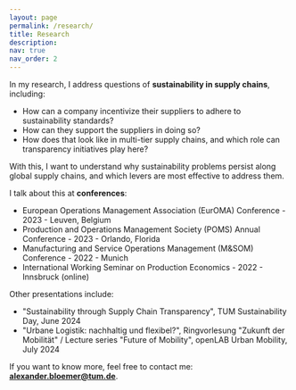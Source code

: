 ```yaml
---
layout: page
permalink: /research/
title: Research
description: 
nav: true
nav_order: 2
---
```


In my research, I address questions of **sustainability in supply chains**, including:
- How can a company incentivize their suppliers to adhere to sustainability standards?
- How can they support the suppliers in doing so?
- How does that look like in multi-tier supply chains, and which role can transparency initiatives play here?

With this, I want to understand why sustainability problems persist along global supply chains, and which levers are most effective to address them.

I talk about this at **conferences**:
- European Operations Management Association (EurOMA) Conference - 2023 - Leuven, Belgium
- Production and Operations Management Society (POMS) Annual Conference - 2023 - Orlando, Florida
- Manufacturing and Service Operations Management (M&SOM) Conference - 2022 - Munich
- International Working Seminar on Production Economics - 2022 - Innsbruck (online)

Other presentations include:
- "Sustainability through Supply Chain Transparency", TUM Sustainability Day, June 2024
- "Urbane Logistik: nachhaltig und flexibel?", Ringvorlesung "Zukunft der Mobilität" / Lecture series "Future of Mobility", openLAB Urban Mobility, July 2024

If you want to know more, feel free to contact me: **[alexander.bloemer@tum.de](mailto:alexander.bloemer@tum.de)**.